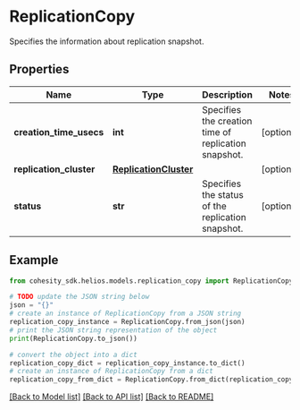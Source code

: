 # ReplicationCopy

Specifies the information about replication snapshot.

## Properties

Name | Type | Description | Notes
------------ | ------------- | ------------- | -------------
**creation_time_usecs** | **int** | Specifies the creation time of replication snapshot. | [optional] 
**replication_cluster** | [**ReplicationCluster**](ReplicationCluster.md) |  | [optional] 
**status** | **str** | Specifies the status of the replication snapshot. | [optional] 

## Example

```python
from cohesity_sdk.helios.models.replication_copy import ReplicationCopy

# TODO update the JSON string below
json = "{}"
# create an instance of ReplicationCopy from a JSON string
replication_copy_instance = ReplicationCopy.from_json(json)
# print the JSON string representation of the object
print(ReplicationCopy.to_json())

# convert the object into a dict
replication_copy_dict = replication_copy_instance.to_dict()
# create an instance of ReplicationCopy from a dict
replication_copy_from_dict = ReplicationCopy.from_dict(replication_copy_dict)
```
[[Back to Model list]](../README.md#documentation-for-models) [[Back to API list]](../README.md#documentation-for-api-endpoints) [[Back to README]](../README.md)


